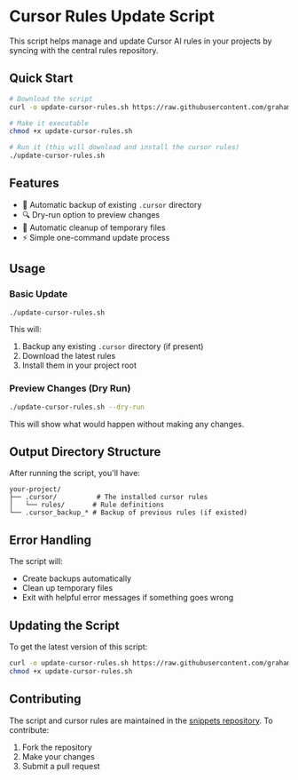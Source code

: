 # Cursor Rules Update Script

This script helps manage and update Cursor AI rules in your projects by syncing with the central rules repository.

## Quick Start

```bash
# Download the script
curl -o update-cursor-rules.sh https://raw.githubusercontent.com/grahama1970/snippets/master/bin/update-cursor-rules.sh

# Make it executable
chmod +x update-cursor-rules.sh

# Run it (this will download and install the cursor rules)
./update-cursor-rules.sh
```

## Features

- 🔄 Automatic backup of existing `.cursor` directory
- 🔍 Dry-run option to preview changes
- 🧹 Automatic cleanup of temporary files
- ⚡ Simple one-command update process

## Usage

### Basic Update

```bash
./update-cursor-rules.sh
```

This will:
1. Backup any existing `.cursor` directory (if present)
2. Download the latest rules
3. Install them in your project root

### Preview Changes (Dry Run)

```bash
./update-cursor-rules.sh --dry-run
```

This will show what would happen without making any changes.

## Output Directory Structure

After running the script, you'll have:

```
your-project/
├── .cursor/          # The installed cursor rules
│   └── rules/       # Rule definitions
└── .cursor_backup_* # Backup of previous rules (if existed)
```

## Error Handling

The script will:
- Create backups automatically
- Clean up temporary files
- Exit with helpful error messages if something goes wrong

## Updating the Script

To get the latest version of this script:

```bash
curl -o update-cursor-rules.sh https://raw.githubusercontent.com/grahama1970/snippets/master/bin/update-cursor-rules.sh
chmod +x update-cursor-rules.sh
```

## Contributing

The script and cursor rules are maintained in the [snippets repository](https://github.com/grahama1970/snippets).
To contribute:
1. Fork the repository
2. Make your changes
3. Submit a pull request 